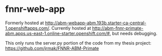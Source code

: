 # fnnr-web-app
Formerly hosted at http://abm-webapp-abm.193b.starter-ca-central-1.openshiftapps.com/.
Currently hosted at http://abm-fnnr-primate-abm.apps.us-east-1.online-starter.openshift.com/#, but needs debugging.

This only runs the server.py portion of the code from my thesis project: https://github.com/jrmak/FNNR-ABM-Primate
